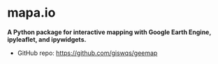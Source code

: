 # mapa.io

**A Python package for interactive mapping with Google Earth Engine, ipyleaflet, and ipywidgets.**

* GitHub repo: https://github.com/giswqs/geemap
